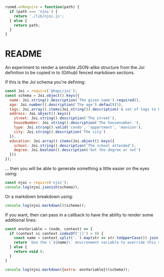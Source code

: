 ```javascript --hide
runmd.onRequire = function(path) {
  if (path === 'njoi') {
    return './lib/njoi.js';
  } else {
    return path;
  }
}
```

# README

An experiment to render a sensible JSON-alike structure from the Joi definition
to be copied in to (Github) fenced markdown sections.

If this is the Joi schema you're defining:

```javascript --run simple
const Joi = require('@hapi/joi');
const schema = Joi.object().keys({
  name: Joi.string().description('The given name').required(),
  age: Joi.number().description('The age').default(5),
  tags: Joi.array().items(Joi.string()).description('A set of tags to be a associated'),
  address: Joi.object().keys({
    street: Joi.string().description('The street'),
    houseNumber: Joi.string().description('The housenumber.'),
    type: Joi.string().valid('condo', 'appartment', 'mansion'),
    city: Joi.string().description('The city')
  }),
  education: Joi.array().items(Joi.object().keys({
    school: Joi.string().description('The school attended'),
    degree: Joi.boolean().description('Got the degree or not')
  }))
});
```

… then you will be able to generate something a little easier on the eyes using:

```javascript --run simple
const njoi = require('njoi');
console.log(njoi.jsonish(schema));
```

Or a markdown breakdown using:

```javascript --run simple
console.log(njoi.markdown()(schema));
```

If you want, then can pass in a callback to have the ability to render some
additional lines:

```javascript --run simple
const envVariable = (node, context) => {
  if (context && context.indexOf('[]') < 0) {
    const name = context.split('.').map(str => str.toUpperCase()).join('_');
    return `Use the \`${name}\` environment variable to override this setting.`
  } else {
    return void 0;
  }
}

console.log(njoi.markdown({extra: envVariable})(schema));
```
